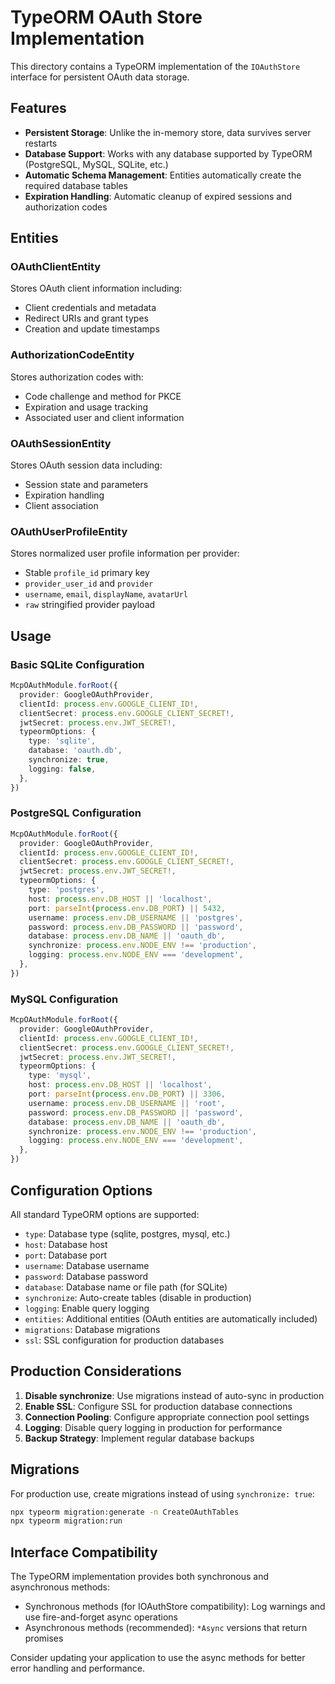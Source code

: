 # TypeORM OAuth Store Implementation

This directory contains a TypeORM implementation of the `IOAuthStore` interface for persistent OAuth data storage.

## Features

- **Persistent Storage**: Unlike the in-memory store, data survives server restarts
- **Database Support**: Works with any database supported by TypeORM (PostgreSQL, MySQL, SQLite, etc.)
- **Automatic Schema Management**: Entities automatically create the required database tables
- **Expiration Handling**: Automatic cleanup of expired sessions and authorization codes

## Entities

### OAuthClientEntity
Stores OAuth client information including:
- Client credentials and metadata
- Redirect URIs and grant types
- Creation and update timestamps

### AuthorizationCodeEntity
Stores authorization codes with:
- Code challenge and method for PKCE
- Expiration and usage tracking
- Associated user and client information

### OAuthSessionEntity
Stores OAuth session data including:
- Session state and parameters
- Expiration handling
- Client association

### OAuthUserProfileEntity
Stores normalized user profile information per provider:
- Stable `profile_id` primary key
- `provider_user_id` and `provider`
- `username`, `email`, `displayName`, `avatarUrl`
- `raw` stringified provider payload

## Usage

### Basic SQLite Configuration

```typescript
McpOAuthModule.forRoot({
  provider: GoogleOAuthProvider,
  clientId: process.env.GOOGLE_CLIENT_ID!,
  clientSecret: process.env.GOOGLE_CLIENT_SECRET!,
  jwtSecret: process.env.JWT_SECRET!,
  typeormOptions: {
    type: 'sqlite',
    database: 'oauth.db',
    synchronize: true,
    logging: false,
  },
})
```

### PostgreSQL Configuration

```typescript
McpOAuthModule.forRoot({
  provider: GoogleOAuthProvider,
  clientId: process.env.GOOGLE_CLIENT_ID!,
  clientSecret: process.env.GOOGLE_CLIENT_SECRET!,
  jwtSecret: process.env.JWT_SECRET!,
  typeormOptions: {
    type: 'postgres',
    host: process.env.DB_HOST || 'localhost',
    port: parseInt(process.env.DB_PORT) || 5432,
    username: process.env.DB_USERNAME || 'postgres',
    password: process.env.DB_PASSWORD || 'password',
    database: process.env.DB_NAME || 'oauth_db',
    synchronize: process.env.NODE_ENV !== 'production',
    logging: process.env.NODE_ENV === 'development',
  },
})
```

### MySQL Configuration

```typescript
McpOAuthModule.forRoot({
  provider: GoogleOAuthProvider,
  clientId: process.env.GOOGLE_CLIENT_ID!,
  clientSecret: process.env.GOOGLE_CLIENT_SECRET!,
  jwtSecret: process.env.JWT_SECRET!,
  typeormOptions: {
    type: 'mysql',
    host: process.env.DB_HOST || 'localhost',
    port: parseInt(process.env.DB_PORT) || 3306,
    username: process.env.DB_USERNAME || 'root',
    password: process.env.DB_PASSWORD || 'password',
    database: process.env.DB_NAME || 'oauth_db',
    synchronize: process.env.NODE_ENV !== 'production',
    logging: process.env.NODE_ENV === 'development',
  },
})
```

## Configuration Options

All standard TypeORM options are supported:

- `type`: Database type (sqlite, postgres, mysql, etc.)
- `host`: Database host
- `port`: Database port
- `username`: Database username
- `password`: Database password
- `database`: Database name or file path (for SQLite)
- `synchronize`: Auto-create tables (disable in production)
- `logging`: Enable query logging
- `entities`: Additional entities (OAuth entities are automatically included)
- `migrations`: Database migrations
- `ssl`: SSL configuration for production databases

## Production Considerations

1. **Disable synchronize**: Use migrations instead of auto-sync in production
2. **Enable SSL**: Configure SSL for production database connections
3. **Connection Pooling**: Configure appropriate connection pool settings
4. **Logging**: Disable query logging in production for performance
5. **Backup Strategy**: Implement regular database backups

## Migrations

For production use, create migrations instead of using `synchronize: true`:

```bash
npx typeorm migration:generate -n CreateOAuthTables
npx typeorm migration:run
```

## Interface Compatibility

The TypeORM implementation provides both synchronous and asynchronous methods:

- Synchronous methods (for IOAuthStore compatibility): Log warnings and use fire-and-forget async operations
- Asynchronous methods (recommended): `*Async` versions that return promises

Consider updating your application to use the async methods for better error handling and performance.